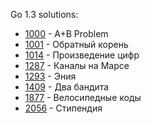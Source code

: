 Go 1.3 solutions:

- [1000](1000/solution.go) - A+B Problem
- [1001](1001/solution.go) - Обратный корень
- [1014](1014/solution.go) - Произведение цифр
- [1287](1287/solution.go) - Каналы на Марсе
- [1293](1293/solution.go) - Эния
- [1409](1409/solution.go) - Два бандита
- [1877](1877/solution.go) - Велосипедные коды
- [2056](2056/solution.go) - Стипендия
